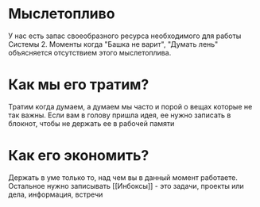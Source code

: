 # Мыслетопливо
У нас есть запас своеобразного ресурса необходимого для работы Системы 2. Моменты когда "Башка не варит", "Думать лень" объясняется отсутствием этого мыслетоплива.

# Как мы его тратим?
Тратим когда думаем, а думаем мы часто и порой о вещах которые не так важны. Если вам в голову пришла идея, ее нужно записать в блокнот, чтобы не держать ее в рабочей памяти

# Как его экономить?
Держать в уме только то, над чем вы в данный момент работаете. Остальное нужно записывать [[Инбоксы]] - это задачи, проекты или дела, информация, встречи